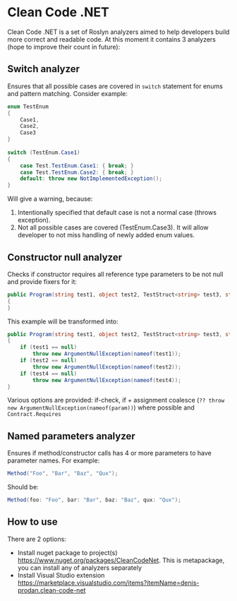 # Clean Code .NET
Clean Code .NET is a set of Roslyn analyzers aimed to help developers build more correct and readable code.
At this moment it contains 3 analyzers (hope to improve their count in future):

## Switch analyzer
Ensures that all possible cases are covered in ```switch``` statement for enums and pattern matching.
Consider example:

```csharp
enum TestEnum
{
    Case1,
    Case2,
    Case3
}
    
switch (TestEnum.Case1)
{
    case Test.TestEnum.Case1: { break; }
    case Test.TestEnum.Case2: { break; }
    default: throw new NotImplementedException();
}
```
Will give a warning, because:
1. Intentionally specified that default case is not a normal case (throws exception).
2. Not all possible cases are covered (TestEnum.Case3).
It will allow developer to not miss handling of newly added enum values.

## Constructor null analyzer
Checks if constructor requires all reference type parameters to be not null and provide fixers for it:

```csharp
public Program(string test1, object test2, TestStruct<string> test3, string test4)
{
}
```
This example will be transformed into:
```csharp
public Program(string test1, object test2, TestStruct<string> test3, string test4)
{
    if (test1 == null)
        throw new ArgumentNullException(nameof(test1));
    if (test2 == null)
        throw new ArgumentNullException(nameof(test2));
    if (test4 == null)
        throw new ArgumentNullException(nameof(test4));
}
```
Various options are provided: if-check, if + assignment coalesce (``` ?? throw new ArgumentNullException(nameof(param)) ```) where possible and ```Contract.Requires```

## Named parameters analyzer
Ensures if method/constructor calls has 4 or more parameters to have parameter names.
For example:
```csharp
Method("Foo", "Bar", "Baz", "Qux");
```
Should be:
```csharp
Method(foo: "Foo", bar: "Bar", baz: "Baz", qux: "Qux");
```

## How to use
There are 2 options:
- Install nuget package to project(s) https://www.nuget.org/packages/CleanCodeNet. This is metapackage, you can install any of analyzers separately
- Install Visual Studio extension https://marketplace.visualstudio.com/items?itemName=denis-prodan.clean-code-net